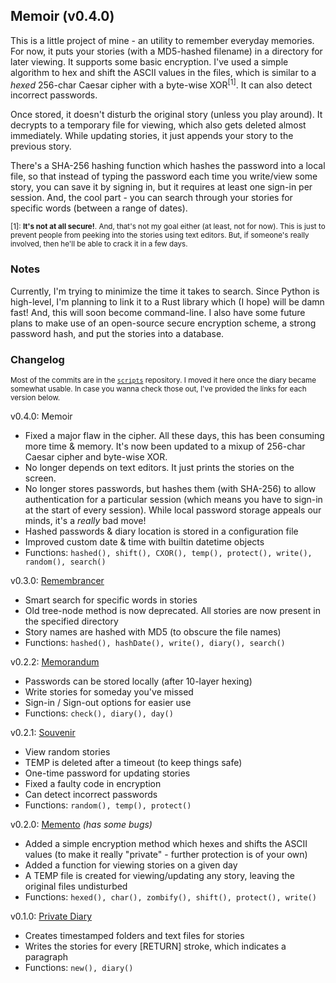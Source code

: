 ## Memoir (v0.4.0)

This is a little project of mine - an utility to remember everyday memories. For now, it puts your stories (with a MD5-hashed filename) in a directory for later viewing. It supports some basic encryption. I've used a simple algorithm to hex and shift the ASCII values in the files, which is similar to a *hexed* 256-char Caesar cipher with a byte-wise XOR<sup>[1]</sup>. It can also detect incorrect passwords.

Once stored, it doesn't disturb the original story (unless you play around). It decrypts to a temporary file for viewing, which also gets deleted almost immediately. While updating stories, it just appends your story to the previous story.

There's a SHA-256 hashing function which hashes the password into a local file, so that instead of typing the password each time you write/view some story, you can save it by signing in, but it requires at least one sign-in per session. And, the cool part - you can search through your stories for specific words (between a range of dates).

<sup>[1]: **It's not at all secure!**. And, that's not my goal either (at least, not for now). This is just to prevent people from peeking into the stories using text editors. But, if someone's really involved, then he'll be able to crack it in a few days.</sup>

### Notes

Currently, I'm trying to minimize the time it takes to search. Since Python is high-level, I'm planning to link it to a Rust library which (I hope) will be damn fast! And, this will soon become command-line. I also have some future plans to make use of an open-source secure encryption scheme, a strong password hash, and put the stories into a database.

### Changelog

<sup>Most of the commits are in the [`scripts`](https://github.com/Wafflespeanut/scripts) repository. I moved it here once the diary became somewhat usable. In case you wanna check those out, I've provided the links for each version below.</sup>

v0.4.0: Memoir
- Fixed a major flaw in the cipher. All these days, this has been consuming more time & memory. It's now been updated to a mixup of 256-char Caesar cipher and byte-wise XOR.
- No longer depends on text editors. It just prints the stories on the screen.
- No longer stores passwords, but hashes them (with SHA-256) to allow authentication for a particular session (which means you have to sign-in at the start of every session). While local password storage appeals our minds, it's a *really* bad move!
- Hashed passwords & diary location is stored in a configuration file
- Improved custom date & time with builtin datetime objects
- Functions: `hashed(), shift(), CXOR(), temp(), protect(), write(), random(), search()`

v0.3.0: [Remembrancer](https://github.com/Wafflespeanut/scripts/tree/be3b51c14c5e708baa4003adf3346f51f5720529/Remembrancer)
- Smart search for specific words in stories
- Old tree-node method is now deprecated. All stories are now present in the specified directory
- Story names are hashed with MD5 (to obscure the file names)
- Functions: `hashed(), hashDate(), write(), diary(), search()`

v0.2.2: [Memorandum](https://github.com/Wafflespeanut/scripts/tree/8850c831c10955b5c32d2710abfbfef916031792/Memorandum)
- Passwords can be stored locally (after 10-layer hexing)
- Write stories for someday you've missed
- Sign-in / Sign-out options for easier use
- Functions: `check(), diary(), day()`

v0.2.1: [Souvenir](https://github.com/Wafflespeanut/scripts/tree/937d48dc3bc8608530253fc392594a90a4d59078/Memento)
- View random stories
- TEMP is deleted after a timeout (to keep things safe)
- One-time password for updating stories
- Fixed a faulty code in encryption
- Can detect incorrect passwords
- Functions: `random(), temp(), protect()`

v0.2.0: [Memento](https://github.com/Wafflespeanut/scripts/tree/7f2572857bbe86b2598d27ab7872017a580351ff/Memento) *(has some bugs)*
- Added a simple encryption method which hexes and shifts the ASCII values (to make it really "private" - further protection is of your own)
- Added a function for viewing stories on a given day
- A TEMP file is created for viewing/updating any story, leaving the original files undisturbed
- Functions: `hexed(), char(), zombify(), shift(), protect(), write()`

v0.1.0: [Private Diary](https://github.com/Wafflespeanut/scripts/tree/64a9c8dd2470ec309a439a41568778187bbe8bb7/Private%20Diary)
- Creates timestamped folders and text files for stories
- Writes the stories for every [RETURN] stroke, which indicates a paragraph
- Functions: `new(), diary()`
